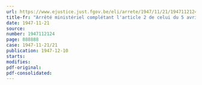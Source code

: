 ```yaml
---
url: https://www.ejustice.just.fgov.be/eli/arrete/1947/11/21/1947112124/justel
title-fr: "Arrêté ministériel complétant l'article 2 de celui du 5 avril 1947, modifié par l'arrêté du 19 septembre 1947"
date: 1947-11-21
source:
number: 1947112124
page: 888888
case: 1947-11-21/21
publication: 1947-12-10
starts:
modifies:
pdf-original:
pdf-consolidated:
---
```


